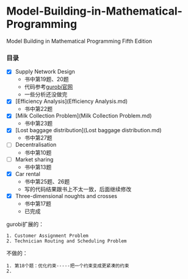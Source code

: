# Model-Building-in-Mathematical-Programming
Model Building in Mathematical Programming Fifth Edition



### 目录

- [x] Supply Network Design
  - 书中第19题、20题
  - 代码参考[gurobi官网](https://www.gurobi.com/resource/supply-network-design-i-and-ii/)
  - 一些分析还没做完
- [x] [Efficiency Analysis](Efficiency Analysis.md)
  - 书中第22题
- [x] [Milk Collection Problem](Milk Collection Problem.md)
  - 书中第23题
- [x] [Lost baggage distribution](Lost baggage distribution.md)
  - 书中第27题
- [ ] Decentralisation
  - 书中第10题
- [ ] Market sharing
  - 书中第13题
- [x] Car rental
  - 书中第25题、26题
  - 写的代码结果跟书上不太一致，后面继续修改
- [x] Three-dimensional noughts and crosses
  - 书中第17题
  - 已完成



gurobi扩展的：

	1. Customer Assignment Problem
	2. Technician Routing and Scheduling Problem



不做的：

	1. 第18个题：优化约束-----把一个约束变成更紧凑的约束
	2. 
